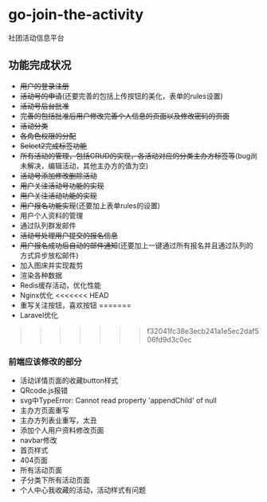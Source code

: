 # go-join-the-activity
社团活动信息平台

## 功能完成状况

- ~~用户的登录注册~~
- ~~活动号的申请~~(还要完善的包括上传按钮的美化，表单的rules设置)
- ~~活动号后台批准~~
- ~~完善的包括批准后用户修改完善个人信息的页面以及修改密码的页面~~
- ~~活动分类~~
- ~~各角色权限的分配~~
- ~~Select2完成标签功能~~
- ~~所有活动的管理，包括CRUD的实现，各活动对应的分类主办方标签等~~(bug尚未解决，编辑活动，其他主办方的值为空)
- ~~活动号添加修改删除活动~~
- ~~用户关注活动号功能的实现~~
- ~~用户关注活动功能的实现~~
- ~~用户报名功能实现~~(还要加上表单rules的设置)
- 用户个人资料的管理
- 通过队列群发邮件
- ~~活动号处理用户提交的报名信息~~
- ~~用户报名成功后自动的邮件通知~~(还要加上一键通过所有报名并且通过队列的方式异步放松邮件)
- 加入图床并实现裁剪
- 渲染各种数据
- Redis缓存活动，优化性能
- Nginx优化
<<<<<<< HEAD
- 重写关注按钮，喜欢按钮
=======
- Laravel优化
>>>>>>> f32041fc38e3ecb241a1e5ec2daf506fd9d3c0ec

### 前端应该修改的部分

- 活动详情页面的收藏button样式
- QRcode.js报错
- svg中TypeError: Cannot read property 'appendChild' of null
- 主办方页面重写
- 主办方列表业重写，太丑
- 添加个人用户资料修改页面
- navbar修改
- 首页样式
- 404页面
- 所有活动页面
- 子分类下所有活动页面
- 个人中心我收藏的活动，活动样式有问题
